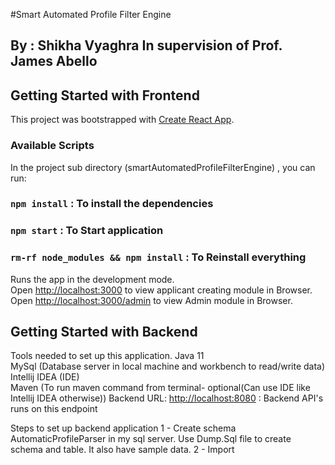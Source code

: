 #Smart Automated Profile Filter Engine
## By : Shikha Vyaghra In supervision of Prof. James Abello
## Getting Started with Frontend

This project was bootstrapped with [Create React App](https://github.com/facebook/create-react-app).

### Available Scripts

In the project sub directory (smartAutomatedProfileFilterEngine) , you can run:
### `npm install` : To install the dependencies
### `npm start` : To Start application
### `rm-rf node_modules && npm install` : To Reinstall everything

Runs the app in the development mode.\
Open [http://localhost:3000](http://localhost:3000) to view applicant creating module in Browser.
Open [http://localhost:3000/admin](http://localhost:3000/admin) to view Admin module in Browser.

## Getting Started with Backend
Tools needed to set up this application.
Java 11 \
MySql (Database server in local machine and workbench to read/write data) \
Intellij IDEA (IDE) \
Maven (To run maven command from terminal- optional(Can use IDE like Intellij IDEA otherwise))
Backend URL: [http://localhost:8080](http://localhost:8080/) : Backend API's runs on this endpoint

Steps to set up backend application
1 - Create schema AutomaticProfileParser in my sql server. Use Dump.Sql file to create schema and table. It also have sample data.
2 - Import 
